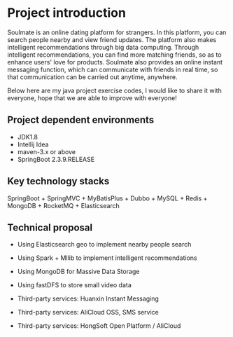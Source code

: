 # Project introduction
Soulmate is an online dating platform for strangers. In this platform, you can search people nearby and view friend updates. The platform also makes intelligent recommendations through big data computing. Through intelligent recommendations, you can find more matching friends, so as to enhance users' love for products. Soulmate also provides an online instant messaging function, which can communicate with friends in real time, so that communication can be carried out anytime, anywhere.

Below here are my java project exercise codes, I would like to share it with everyone, hope that we are able to improve with everyone!

## Project dependent environments
- JDK1.8
- Intellij Idea
- maven-3.x or above
- SpringBoot 2.3.9.RELEASE

## Key technology stacks

SpringBoot + SpringMVC + MyBatisPlus + Dubbo + MySQL + Redis + MongoDB + RocketMQ + Elasticsearch

## Technical proposal

- Using Elasticsearch geo to implement nearby people search

- Using Spark + Mllib to implement intelligent recommendations

- Using MongoDB for Massive Data Storage

- Using fastDFS to store small video data

- Third-party services: Huanxin Instant Messaging 

- Third-party services: AliCloud OSS, SMS service

- Third-party services: HongSoft Open Platform / AliCloud
